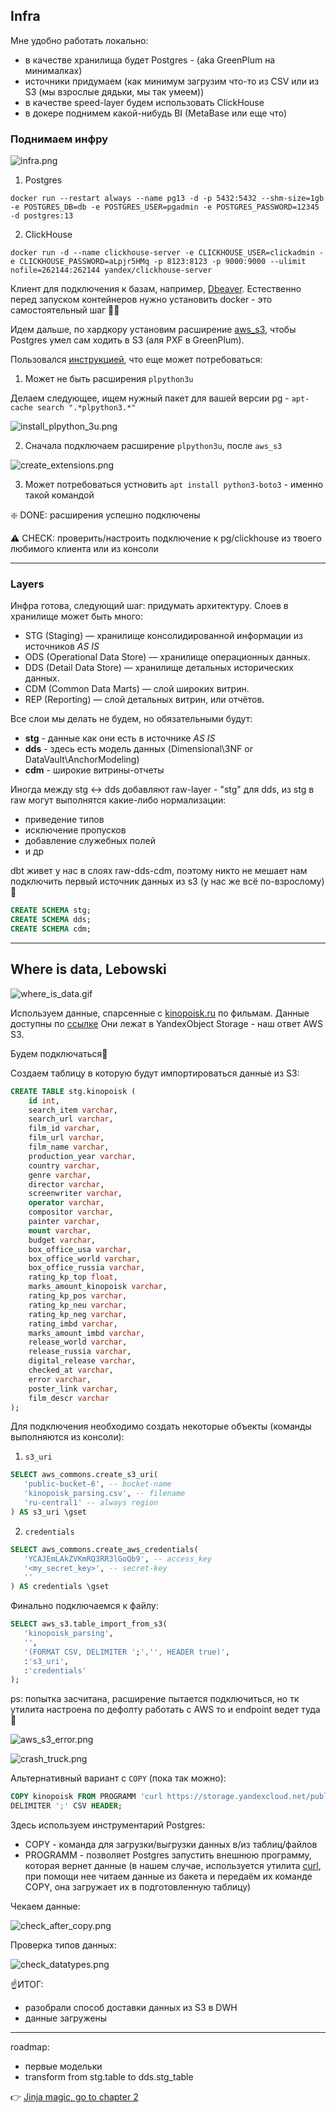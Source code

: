 

## Infra

Мне удобно работать локально:
- в качестве хранилища будет Postgres - (aka GreenPlum на минималках)
- источники придумаем (как минимум загрузим что-то из CSV или из S3 (мы взрослые дядьки, мы так умеем))
- в качестве speed-layer будем использовать ClickHouse
- в докере поднимем какой-нибудь BI (MetaBase или еще что)

### Поднимаем инфру

![infra.png](..%2F..%2Fimg%2Finfra.png)

1. Postgres

```
docker run --restart always --name pg13 -d -p 5432:5432 --shm-size=1gb  -e POSTGRES_DB=db -e POSTGRES_USER=pgadmin -e POSTGRES_PASSWORD=12345 -d postgres:13
```

2. ClickHouse

```
docker run -d --name clickhouse-server -e CLICKHOUSE_USER=clickadmin -e CLICKHOUSE_PASSWORD=aLpjr5HMq -p 8123:8123 -p 9000:9000 --ulimit nofile=262144:262144 yandex/clickhouse-server
```

Клиент для подключения к базам, например, [Dbeaver](https://dbeaver.io/download/). Естественно перед запуском контейнеров нужно установить docker - 
это самостоятельный шаг 🚶‍♂️


Идем дальше, по хардкору уcтановим расширение [aws_s3](https://docs.aws.amazon.com/AmazonRDS/latest/UserGuide/USER_PostgreSQL.S3Import.html),
чтобы Postgres умел сам ходить в S3 (аля PXF в GreenPlum).

Пользовался [инструкцией](https://github.com/chimpler/postgres-aws-s3), что еще может потребоваться:
1. Может не быть расширения `plpython3u`

Делаем следующее, ищем нужный пакет для вашей версии pg - `apt-cache search ".*plpython3.*"`

![install_plpython_3u.png](..%2F..%2Fimg%2Finstall_plpython_3u.png)

2. Сначала подключаем расширение `plpython3u`, после `aws_s3`

![create_extensions.png](..%2F..%2Fimg%2Fcreate_extensions.png)

3. Может потребоваться устновить `apt install python3-boto3` - именно такой командой


❇️ DONE: расширения успешно подключены

⚠️ CHECK: проверить/настроить подключение к pg/clickhouse из твоего любимого клиента или из консоли

------------------------------------------

### Layers

Инфра готова, следующий шаг: придумать архитектуру. Слоев в хранилище может быть много:
* STG (Staging) — хранилище консолидированной информации из источников _AS IS_
* ODS (Operational Data Store) — хранилище операционных данных.
* DDS (Detail Data Store) — хранилище детальных исторических данных.
* CDM (Common Data Marts) — слой широких витрин.
* REP (Reporting) — слой детальных витрин, или отчётов.

Все слои мы делать не будем, но обязательными будут:
- **stg** - данные как они есть в источнике _AS IS_
- **dds** - здесь есть модель данных (Dimensional\3NF or DataVault\AnchorModeling)
- **cdm** - широкие витрины-отчеты

Иногда между stg <-> dds добавляют raw-layer - "stg" для dds, из stg в raw могут выполнятся какие-либо нормализации:
- приведение типов
- исключение пропусков
- добавление служебных полей
- и др

dbt живет у нас в слоях raw-dds-cdm, поэтому никто не мешает нам подключить первый источник данных из s3 (у нас же всё по-взрослому)🤘

```sql
CREATE SCHEMA stg;
CREATE SCHEMA dds;
CREATE SCHEMA cdm;
```

------------------------------------------

## Where is data, Lebowski

![where_is_data.gif](..%2F..%2Fimg%2Fwhere_is_data.gif)

Используем данные, спарсенные с [kinopoisk.ru](https://www.kinopoisk.ru/) по фильмам. Данные доступны по [ссылке](https://storage.yandexcloud.net/public-bucket-6/data/kinopoisk_parsing.csv)
Они лежат в YandexObject Storage - наш ответ AWS S3.

Будем подключаться🔌

Создаем таблицу в которую будут импортироваться данные из S3:

```sql
CREATE TABLE stg.kinopoisk (
    id int,
    search_item varchar,
    search_url varchar,
    film_id varchar,
    film_url varchar,
    film_name varchar,
    production_year varchar,
    country varchar,
    genre varchar,
    director varchar,
    screenwriter varchar,
    operator varchar,
    compositor varchar,
    painter varchar,
    mount varchar,
    budget varchar,
    box_office_usa varchar,
    box_office_world varchar,
    box_office_russia varchar,
    rating_kp_top float,
    marks_amount_kinopoisk varchar,
    rating_kp_pos varchar,
    rating_kp_neu varchar,
    rating_kp_neg varchar,
    rating_imbd varchar,
    marks_amount_imbd varchar,
    release_world varchar,
    release_russia varchar,
    digital_release varchar,
    checked_at varchar,
    error varchar,
    poster_link varchar,
    film_descr varchar
);
```

Для подключения необходимо создать некоторые объекты (команды выполняются из консоли):
1. `s3_uri`

```sql
SELECT aws_commons.create_s3_uri(
   'public-bucket-6', -- bucket-name
   'kinopoisk_parsing.csv', -- filename
   'ru-central1' -- always region
) AS s3_uri \gset
```

2. `credentials`

```sql
SELECT aws_commons.create_aws_credentials(
   'YCAJEmLAkZVKmRQ3RR3lGoQb9', -- access_key
   '<my_secret_key>', -- secret-key
   ''
) AS credentials \gset
```

Финально подключаемся к файлу:

```sql
SELECT aws_s3.table_import_from_s3(
   'kinopoisk_parsing',
   '',
   '(FORMAT CSV, DELIMITER ';','', HEADER true)',
   :'s3_uri',
   :'credentials'
);
```
ps: попытка засчитана, расширение пытается подключиться, но тк утилита настроена по дефолту работать с AWS то и endpoint ведет туда 🤷

![aws_s3_error.png](..%2F..%2Fimg%2Faws_s3_error.png)

![crash_truck.png](..%2F..%2Fimg%2Fcrash_truck.png)

Альтернативный вариант с `COPY` (пока так можно):

```sql
COPY kinopoisk FROM PROGRAMM 'curl https://storage.yandexcloud.net/public-bucket-6/data/kinopoisk_parsing.csv' 
DELIMITER ';' CSV HEADER;
```

Здесь используем инструментарий Postgres:
- COPY - команда для загрузки/выгрузки данных в/из таблиц/файлов
- PROGRAMM - позволяет Postgres запустить внешнюю программу, которая вернет данные (в нашем случае, используется утилита [curl](https://ru.wikipedia.org/wiki/CURL),
при помощи нее читаем данные из бакета и передаём их команде COPY, она загружает их в подготовленную таблицу)

Чекаем данные:

![check_after_copy.png](..%2F..%2Fimg%2Fcheck_after_copy.png)

Проверка типов данных:

![check_datatypes.png](..%2F..%2Fimg%2Fcheck_datatypes.png)

☝️ИТОГ:
- разобрали способ доставки данных из S3 в DWH
- данные загружены

--------------------------------

roadmap:
- первые модельки
- transform from stg.table to dds.stg_table

👉 [Jinja magic, go to chapter 2](https://github.com/urevoleg/course-dbt-fundamentals/tree/main/course/chapter-2)

